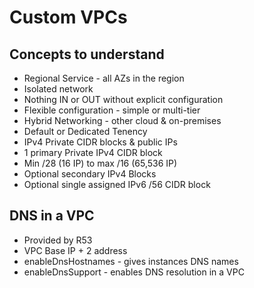 # Custom VPCs

## Concepts to understand

* Regional Service - all AZs in the region
* Isolated network
* Nothing IN or OUT without explicit configuration
* Flexible configuration - simple or multi-tier
* Hybrid Networking - other cloud & on-premises
* Default or Dedicated Tenency
* IPv4 Private CIDR blocks & public IPs
* 1 primary Private IPv4 CIDR block
* Min /28 (16 IP) to max /16 (65,536 IP)
* Optional secondary IPv4 Blocks
* Optional single assigned IPv6 /56 CIDR block

## DNS in a VPC

* Provided by R53
* VPC Base IP + 2 address
* enableDnsHostnames - gives instances DNS names
* enableDnsSupport - enables DNS resolution in a VPC
